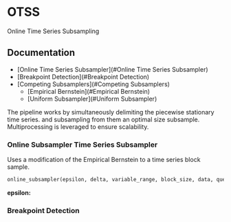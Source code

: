 # OTSS
Online Time Series Subsampling
    
## Documentation

- [Online Time Series Subsampler](#Online Time Series Subsampler)
- [Breakpoint Detection](#Breakpoint Detection)
- [Competing Subsamplers](#Competing Subsamplers)
  + [Empirical Bernstein](#Empirical Bernstein)
  + [Uniform Subsampler](#Uniform Subsampler)

The pipeline works by simultaneously delimiting the piecewise stationary time series. and subsampling from them an optimal size subsample. Multiprocessing is leveraged to ensure scalability.

### Online Subsampler Time Series Subsampler

Uses a modification of the Empirical Bernstein to a time series block sample.

```python
online_subsampler(epsilon, delta, variable_range, block_size, data, queue, return_queue, index_queue, max_iteration)
```
**epsilon:**

### Breakpoint Detection

